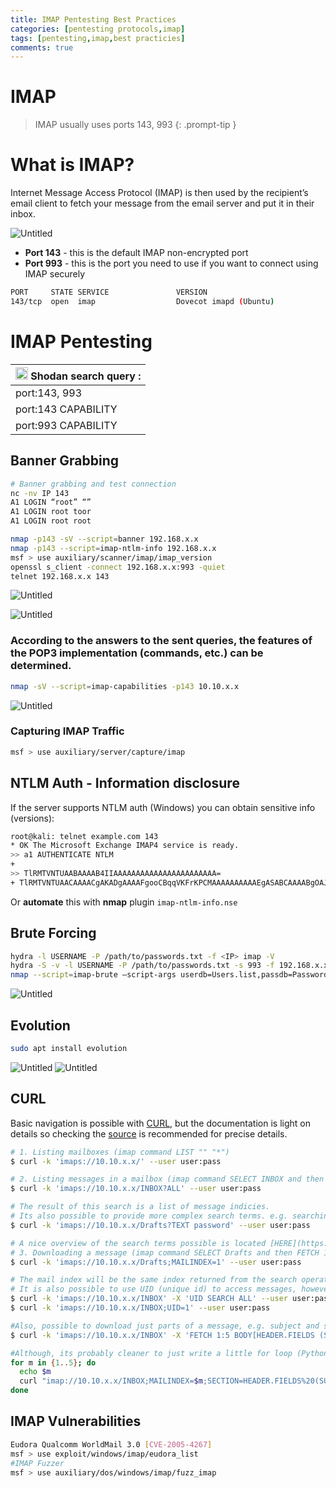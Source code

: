 ```yaml
---
title: IMAP Pentesting Best Practices
categories: [pentesting protocols,imap]
tags: [pentesting,imap,best practicies]
comments: true
---
```


# IMAP

> IMAP usually uses ports 143, 993
{: .prompt-tip }

# What is IMAP?

Internet Message Access Protocol (IMAP) is then used by the recipient’s email client to fetch your message from the email server and put it in their inbox.

![Untitled](/assets/img/pitcures/imap/imap.png)

- **Port 143** - this is the default IMAP non-encrypted port
- **Port 993** - this is the port you need to use if you want to connect using IMAP securely

```bash
PORT     STATE SERVICE               VERSION
143/tcp  open  imap                  Dovecot imapd (Ubuntu)
```

# IMAP Pentesting

| <img src="https://www.shodan.io/static/img/favicon.png" alt="https://www.shodan.io/static/img/favicon.png" width="20px" /> Shodan search query : |
| --- |
| port:143, 993 |
| port:143 CAPABILITY |
| port:993 CAPABILITY |

<h2>Banner Grabbing</h2>

```bash
# Banner grabbing and test connection
nc -nv IP 143
A1 LOGIN “root” “”
A1 LOGIN root toor
A1 LOGIN root root

nmap -p143 -sV --script=banner 192.168.x.x
nmap -p143 --script=imap-ntlm-info 192.168.x.x
msf > use auxiliary/scanner/imap/imap_version
openssl s_client -connect 192.168.x.x:993 -quiet
telnet 192.168.x.x 143
```

![Untitled](/assets/img/pitcures/imap/imap1.png)

![Untitled](/assets/img/pitcures/imap/imap2.png)

<h3>According to the answers to the sent queries, the features of the POP3 implementation (commands, etc.) can be determined.</h3>

```bash
nmap -sV --script=imap-capabilities -p143 10.10.x.x
```

![Untitled](/assets/img/pitcures/imap/imap3.png)

<h3>Capturing IMAP Traffic</h3>

```bash
msf > use auxiliary/server/capture/imap
```

<h2>NTLM Auth - Information disclosure</h2>

If the server supports NTLM auth (Windows) you can obtain sensitive info (versions):

```bash
root@kali: telnet example.com 143 
* OK The Microsoft Exchange IMAP4 service is ready. 
>> a1 AUTHENTICATE NTLM 
+ 
>> TlRMTVNTUAABAAAAB4IIAAAAAAAAAAAAAAAAAAAAAAA= 
+ TlRMTVNTUAACAAAACgAKADgAAAAFgooCBqqVKFrKPCMAAAAAAAAAAEgASABCAAAABgOAJQAAAA9JAEkAUwAwADEAAgAKAEkASQBTADAAMQABAAoASQBJAFMAMAAxAAQACgBJAEkAUwAwADEAAwAKAEkASQBTADAAMQAHAAgAHwMI0VPy1QEAAAAA
```

Or **automate** this with **nmap** plugin `imap-ntlm-info.nse`

<h2>Brute Forcing</h2>

```bash
hydra -l USERNAME -P /path/to/passwords.txt -f <IP> imap -V
hydra -S -v -l USERNAME -P /path/to/passwords.txt -s 993 -f 192.168.x.x imap -V
nmap --script=imap-brute –script-args userdb=Users.list,passdb=Passwords.list -p143 192.168.x.x
```

![Untitled](/assets/img/pitcures/imap/imap4.png)

<h2>Evolution</h2>

```bash
sudo apt install evolution
```

![Untitled](/assets/img/pitcures/imap/imap5.png)
![Untitled](/assets/img/pitcures/imap/imap6.png)

<h2>CURL</h2>

Basic navigation is possible with [CURL](https://ec.haxx.se/usingcurl/usingcurl-reademail#imap), but the documentation is light on details so checking the [source](https://github.com/curl/curl/blob/master/lib/imap.c) is recommended for precise details.

```bash
# 1. Listing mailboxes (imap command LIST "" "*")
$ curl -k 'imaps://10.10.x.x/' --user user:pass

# 2. Listing messages in a mailbox (imap command SELECT INBOX and then SEARCH ALL)
$ curl -k 'imaps://10.10.x.x/INBOX?ALL' --user user:pass

# The result of this search is a list of message indicies.
# Its also possible to provide more complex search terms. e.g. searching for drafts with password in mail body:
$ curl -k 'imaps://10.10.x.x/Drafts?TEXT password' --user user:pass

# A nice overview of the search terms possible is located [HERE](https://www.atmail.com/blog/imap-commands/).
# 3. Downloading a message (imap command SELECT Drafts and then FETCH 1 BODY[])
$ curl -k 'imaps://10.10.x.x/Drafts;MAILINDEX=1' --user user:pass

# The mail index will be the same index returned from the search operation.
# It is also possible to use UID (unique id) to access messages, however it is less conveniant as the search command needs to be manually formatted. E.g.
$ curl -k 'imaps://10.10.x.x/INBOX' -X 'UID SEARCH ALL' --user user:pass
$ curl -k 'imaps://10.10.x.x/INBOX;UID=1' --user user:pass

#Also, possible to download just parts of a message, e.g. subject and sender of first 5 messages (the -v is required to see the subject and sender):
$ curl -k 'imaps://10.10.x.x/INBOX' -X 'FETCH 1:5 BODY[HEADER.FIELDS (SUBJECT FROM)]' --user user:pass -v 2>&1 | grep '^<'

#Although, its probably cleaner to just write a little for loop (Python):
for m in {1..5}; do
  echo $m
  curl "imap://10.10.x.x/INBOX;MAILINDEX=$m;SECTION=HEADER.FIELDS%20(SUBJECT%20FROM)" --user user:pass
done
```

<h2>IMAP Vulnerabilities</h2>

```bash
Eudora Qualcomm WorldMail 3.0 [CVE-2005-4267]
msf > use exploit/windows/imap/eudora_list
#IMAP Fuzzer
msf > use auxiliary/dos/windows/imap/fuzz_imap
```